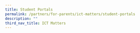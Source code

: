 ```yaml
---
title: Student Portals
permalink: /partners/for-parents/ict-matters/student-portals
description: ""
third_nav_title: ICT Matters
---
```

